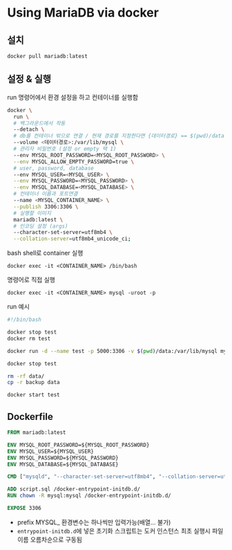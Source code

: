 # Using MariaDB via docker

## 설치

`docker pull mariadb:latest`

## 설정 & 실행

run 명령어에서 환경 설정을 하고 컨테이너를 실행함

```sh
docker \
  run \
  # 백그라운드에서 작동
  --detach \
  # db를 컨테이너 밖으로 연결 / 현재 경로를 지정한다면 {데이터경로} == $(pwd)/data
  --volume <데이터경로>:/var/lib/mysql \
  # 관리자 비밀번호 (설정 or empty 택 1)
  --env MYSQL_ROOT_PASSWORD=<MYSQL_ROOT_PASSWORD> \
  --env MYSQL_ALLOW_EMPTY_PASSWORD=true \
  # user, password, database
  --env MYSQL_USER=<MYSQL_USER> \
  --env MYSQL_PASSWORD=<MYSQL_PASSWORD> \
  --env MYSQL_DATABASE=<MYSQL_DATABASE> \
  # 컨테이너 이름과 포트연결
  --name <MYSQL_CONTAINER_NAME> \
  --publish 3306:3306 \
  # 실행할 이미지
  mariadb:latest \
  # 인코딩 설정 (args)
  --character-set-server=utf8mb4 \
  --collation-server=utf8mb4_unicode_ci;
```

bash shell로 container 실행

`docker exec -it <CONTAINER_NAME> /bin/bash`

명령어로 직접 실행

`docker exec -it <CONTAINER_NAME> mysql -uroot -p`

run 예시

```sh
#!/bin/bash

docker stop test
docker rm test

docker run -d --name test -p 5000:3306 -v $(pwd)/data:/var/lib/mysql my-image

docker stop test

rm -rf data/
cp -r backup data

docker start test
```

## Dockerfile

```dockerfile
FROM mariadb:latest

ENV MYSQL_ROOT_PASSWORD=${MYSQL_ROOT_PASSWORD}
ENV MYSQL_USER=${MYSQL_USER}
ENV MYSQL_PASSWORD=${MYSQL_PASSWORD}
ENV MYSQL_DATABASE=${MYSQL_DATABASE}

CMD ["mysqld", "--character-set-server=utf8mb4", "--collation-server=utf8mb4_unicode_ci"]

ADD script.sql /docker-entrypoint-initdb.d/
RUN chown -R mysql:mysql /docker-entrypoint-initdb.d/

EXPOSE 3306
```

- prefix MYSQL_ 환경변수는 하나씩만 입력가능(배열... 불가)
- `entrypoint-initdb.d`에 넣은 초기화 스크립트는 도커 인스턴스 최초 실행시 파일이름 오름차순으로 구동됨
